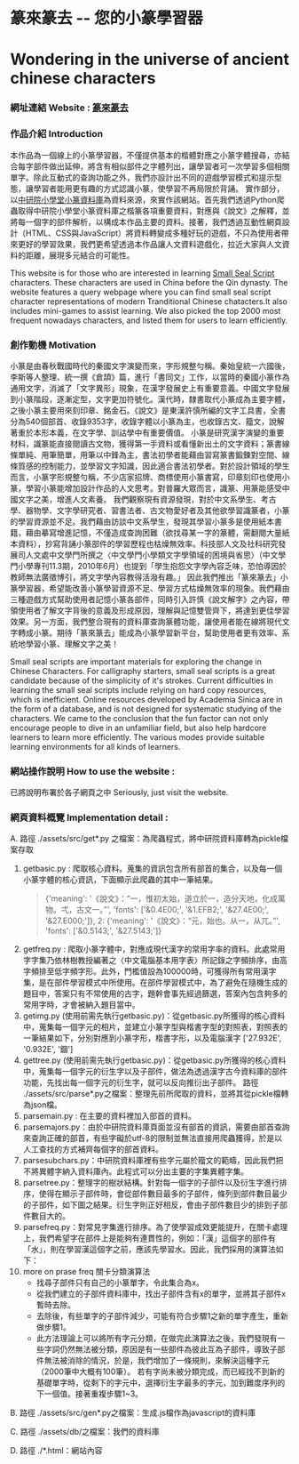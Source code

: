 
# 篆來篆去 -- 您的小篆學習器
# Wondering in the universe of ancient chinese characters 
### 網址連結 Website :  [篆來篆去](https://splend1d.github.io/Zhuan/ "您的小篆學習器")
### 作品介紹 Introduction
本作品為一個線上的小篆學習器，不僅提供基本的楷體對應之小篆字體搜尋，亦結合每字部件做出延伸，將含有相似部件之字體列出，讓學習者可一次學習多個相關單字。除此互動式的查詢功能之外，我們亦設計出不同的遊戲學習模式和提示型態，讓學習者能用更有趣的方式認識小篆，使學習不再局限於背誦。
實作部分，以[中研院小學堂小篆資料庫](http://xiaoxue.iis.sinica.edu.tw/xiaozhuan)為資料來源，來實作該網站。首先我們透過Python爬蟲取得中研院小學堂小篆資料庫之楷篆各項重要資料，對應與《說文》之解釋，並將每一個字的部件解析，以構成本作品主要的資料。接著，我們透過互動性網頁設計（HTML、CSS與JavaScript）將資料轉變成多種好玩的遊戲，不只為使用者帶來更好的學習效果，我們更希望透過本作品讓人文資料遊戲化，拉近大家與人文資料的距離，展現多元結合的可能性。

This website is for those who are interested in learning [Small Seal Script](https://en.wikipedia.org/wiki/Small_seal_script) characters. These characters are used in China before the Qin dynasty. The website features a query webpage where you can find small seal script character representations of modern Tranditional Chinese chatacters.It also includes mini-games to assist learning. We also picked the top 2000 most frequent nowadays characters, and listed them for users to learn efficiently.
### 創作動機 Motivation
小篆是由春秋戰國時代的秦國文字演變而來，字形規整勻稱。秦始皇統一六國後，李斯等人整理、統一撰《倉頡》篇，進行「書同文」工作，以當時的秦國小篆作為通用文字，消滅了「文字異形」現象，在漢字發展史上有重要意義。中國文字發展到小篆階段，逐漸定型，文字更加符號化。漢代時，隸書取代小篆成為主要字體，之後小篆主要用來刻印章、銘金石。《說文》是東漢許慎所編的文字工具書，全書分為540個部首、收錄9353字，收錄字體以小篆為主，也收錄古文、籀文，說解著重於本形本義，在文字學、訓詁學中有重要價值。
小篆是研究漢字演變的重要材料，識篆能直接閱讀古文物，獲得第一手資料或看懂新出土的文字資料；篆書線條單純、用筆簡單，用筆以中鋒為主，書法初學者能藉由習寫篆書鍛鍊對空間、線條質感的控制能力，並學習文字知識，因此適合書法初學者。對於設計領域的學生而言，小篆字形規整勻稱，不少店家招牌、商標使用小篆書寫，印章刻印也使用小篆，學習小篆能增加設計作品的人文思考。對普羅大眾而言，識篆、用篆能感受中國文字之美，增進人文素養。
我們觀察現有資源發現，對於中文系學生、考古學、器物學、文字學研究者、習書法者、古文物愛好者及其他欲學習識篆者，小篆的學習資源並不足。我們藉由訪談中文系學生，發現其學習小篆多是使用紙本書籍，藉由摹寫增進記憶，不僅造成查詢困難（欲找尋某一字的篆體，需翻閱大量紙本資料），抄寫背誦小篆部件的學習歷程也枯燥無效率。科技部人文及社科研究發展司人文處中文學門所撰之〈中文學門小學類文字學領域的困境與省思〉（中文學門小學專刊11.3期，2010年6月）也提到「學生抱怨文字學內容乏味，恐怕導因於教師無法廣徵博引，將文字學內容教得活潑有趣。」
因此我們推出「篆來篆去」小篆學習器，希望能改善小篆學習資源不足、學習方式枯燥無效率的現象。我們藉由三種遊戲方式幫助使用者記憶小篆各部件，同時引入許慎《說文解字》之內容，帶領使用者了解文字背後的意義及形成原因，理解與記憶雙管齊下，將達到更佳學習效果。另一方面，我們整合現有的資料庫查詢篆體功能，讓使用者能在線將現代文字轉成小篆。期待「篆來篆去」能成為小篆學習新平台，幫助使用者更有效率、系統地學習小篆、理解文字之美！

Small seal scripts are important materials for exploring the change in Chinese Characters. For calligraphy starters, small seal scripts is a great candidate because of the simplicity of it's strokes. Current difficulties in learning the small seal scripts include relying on hard copy resources, which is inefficient. Online resources developed by Academia Sinica are in the form of a database, and is not designed for systematic studying of the characters. We came to the conclusion that the fun factor can not only encourage people to dive in an unfamiliar field, but also help hardcore learners to learn more efficiently. The various modes provide suitable learning environments for all kinds of learners.

### 網站操作說明 How to use the website : 
已將說明布署於各子網頁之中
Seriously, just visit the website.

### 網頁資料概覽 Implementation detail :
A. 路徑  ./assets/src/get*.py 之檔案：為爬蟲程式，將中研院資料庫轉為pickle檔案存取
1. getbasic.py : 爬取核心資料。蒐集的資訊包含所有部首的集合，以及每一個小篆字體的核心資訊，下面顯示此爬蟲的其中一筆結果。
    >{'meaning': '《說文》：“一，惟初太始，道立於一，造分天地，化成萬物。弌，古文一。”', 'fonts': ['&0.4E00;', '&1.EFB2;', '&27.4E00;', '&27.E000;']}, 2: {'meaning': '《說文》：“元，始也。从一，从兀。”', 'fonts': ['&0.5143;', '&27.5143;']}
2. getfreq.py : 爬取小篆字體中，對應成現代漢字的常用字率的資料。此處常用字字集乃依林樹教授編著之〈中文電腦基本用字表〉所記錄之字頻排序，由高字頻排至低字頻字形。此外，門檻值設為100000時，可獲得所有常用漢字集，是在部件學習模式中所使用。在部件學習模式中，為了避免在隨機生成的題目中，答案只有不常使用的古字，題幹會事先經過篩選，答案內包含夠多的常用字時，才會被納入題目當中。
3. getimg.py (使用前需先執行getbasic.py)：從getbasic.py所獲得的核心資料中，蒐集每一個字元的相片，並建立小篆字型與楷書字型的對照表，對照表的一筆結果如下，分別對應到小篆字形，楷書字形，以及電腦漢字
['27.932E', '0.932E', '錮']
4. gettree.py (使用前需先執行getbasic.py)：從getbasic.py所獲得的核心資料中，蒐集每一個字元的衍生字以及子部件，做法為透過漢字古今資料庫的部件功能，先找出每一個字元的衍生字，就可以反向推衍出子部件。
路徑 ./assets/src/parse*.py之檔案：整理先前所爬取的資料，並將其從pickle檔轉為json檔。
5. parsemain.py : 在主要的資料裡加入部首的資料。
6. parsemajors.py：由於中研院資料庫頁面並沒有部首的資訊，需要由部首查詢來查詢正確的部首，有些字礙於utf-8的限制並無法直接用爬蟲獲得，於是以人工查找的方式補齊每個字的部首資料。
7. parsesubchars.py：中研院資料庫裡有些字元屬於籀文的範疇，因此我們把不將異體字納入資料庫內。此程式可以分出主要的字集異體字集。
8. parsetree.py：整理字的樹狀結構。針對每一個字的子部件以及衍生字進行排序，使得在顯示子部件時，會從部件數目最多的子部件，條列到部件數目最少的子部件，如下圖之結果。衍生字則正好相反，會由子部件數目少的排到子部件數目大的。
9. parsefreq.py：對常見字集進行排序。為了使學習成效更能提升，在關卡處理上，我們希望字在部件上是能夠有連貫性的，例如：「漢」這個字的部件有「水」，則在學習漢這個字之前，應該先學習水。因此，我們採用的演算法如下：
10. more on prase freq 關卡分類演算法
    - 找尋子部件只有自己的小篆單字，令此集合為x。
    - 從我們建立的子部件資料庫中，找出子部件含有x的單字，並將其子部件x暫時去除。
    - 去除後，有些單字的子部件減少，可能有符合步驟1之新的單字產生，重新做步驟1。
    - 此方法理論上可以將所有字元分類，在做完此演算法之後，我們發現有一些字詞仍然無法被分類，原因是有一些部件為彼此互為子部件，導致子部件無法被消除的情況，於是，我們增加了一條規則，來解決這種字元（2000筆中大概有100筆）。
若有字尚未被分類完成，而已經找不到新的基礎單字時，從剩下的字元中，選擇衍生字最多的字元，加到難度序列的下一個值。接著重複步驟1~3。

B. 路徑 ./assets/src/gen*.py之檔案：生成.js檔作為javascript的資料庫

C. 路徑 ./assets/db/之檔案：我們的資料庫

D. 路徑 ./*.html：網站內容
